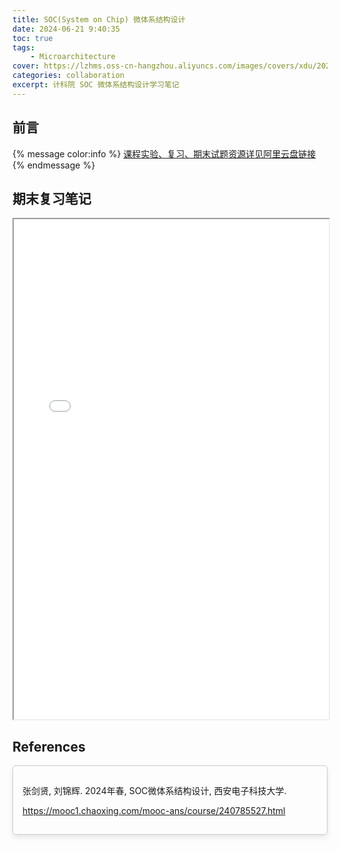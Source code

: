 ```yaml
---
title: SOC(System on Chip) 微体系结构设计
date: 2024-06-21 9:40:35
toc: true
tags: 
    - Microarchitecture
cover: https://lzhms.oss-cn-hangzhou.aliyuncs.com/images/covers/xdu/202406211005062.jpg
categories: collaboration
excerpt: 计科院 SOC 微体系结构设计学习笔记
---
```


## 前言
{% message color:info %}
[课程实验、复习、期末试题资源详见阿里云盘链接](https://www.alipan.com/s/kguuRsY3bwo)
{% endmessage %}

## 期末复习笔记
<iframe src="/pdfjs/web/viewer.html?file=/pdf/collaboration/soc_notes.pdf" style='width:100%;height:800px'></iframe>

## References
<div style="border: 1px solid #ccc; padding: 15px; border-radius: 5px; box-shadow: 0px 4px 8px rgba(0, 0, 0, 0.1);">
    <p>张剑贤, 刘锦辉. 2024年春, SOC微体系结构设计, 西安电子科技大学.</p>
    <p>
        <a href="https://mooc1.chaoxing.com/mooc-ans/course/240785527.html">
            https://mooc1.chaoxing.com/mooc-ans/course/240785527.html
        </a>
    </p>
</div>